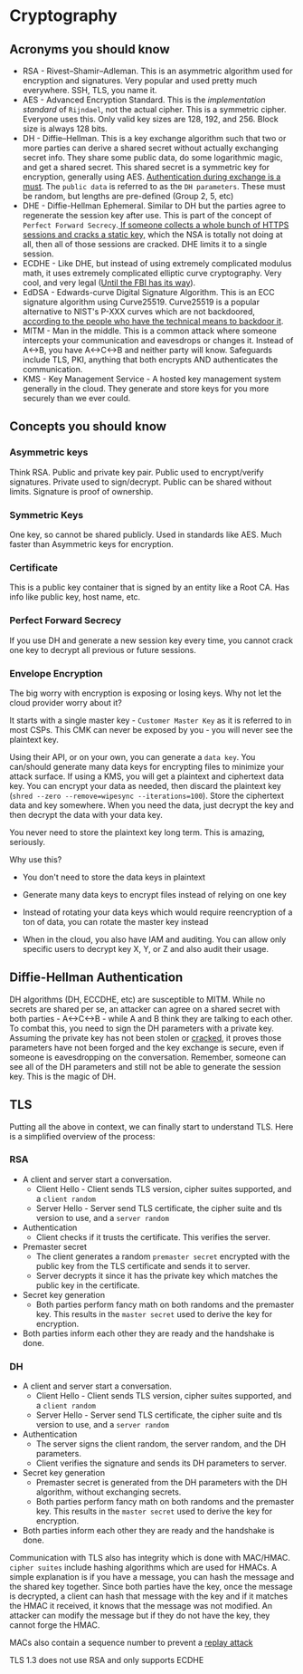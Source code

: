 # Cryptography

## Acronyms you should know

* RSA - Rivest–Shamir–Adleman. This is an asymmetric algorithm used for encryption and signatures. Very popular and used pretty much everywhere. SSH, TLS, you name it.
* AES - Advanced Encryption Standard. This is the *implementation standard* of `Rijndael`, not the actual cipher. This is a symmetric cipher. Everyone uses this. Only valid key sizes are 128, 192, and 256. Block size is always 128 bits. 
* DH - Diffie–Hellman. This is a key exchange algorithm such that two or more parties can derive a shared secret without actually exchanging secret info. They share some public data, do some logarithmic magic, and get a shared secret. This shared secret is a symmetric key for encryption, generally using AES. [Authentication during exchange is a must](cryptography.md#diffie-hellman-authentication). The `public data` is referred to as the `DH parameters`.  These must be random, but lengths are pre-defined (Group 2, 5, etc)
* DHE - Diffie-Hellman Ephemeral. Similar to DH but the parties agree to regenerate the session key after use. This is part of the concept of `Perfect Forward Secrecy`.[ If someone collects a whole bunch of HTTPS sessions and cracks a static key,](https://en.wikipedia.org/wiki/Utah_Data_Center) which the NSA is totally not doing at all, then all of those sessions are cracked. DHE limits it to a single session.
* ECDHE - Like DHE, but instead of using extremely complicated modulus math, it uses extremely complicated elliptic curve cryptography. Very cool, and very legal ([Until the FBI has its way](https://en.wikipedia.org/wiki/FBI%E2%80%93Apple_encryption_dispute)).
* EdDSA - Edwards-curve Digital Signature Algorithm. This is an ECC signature algorithm using Curve25519. Curve25519 is a popular alternative to NIST's P-XXX curves which are not backdoored, [according to the people who have the technical means to backdoor it](https://en.wikipedia.org/wiki/Dual_EC_DRBG).
* MITM - Man in the middle. This is a common attack where someone intercepts your communication and eavesdrops or changes it. Instead of A<->B, you have A<->C<->B and neither party will know. Safeguards include TLS, PKI, anything that both encrypts AND authenticates the communication. 
* KMS - Key Management Service - A hosted key management system generally in the cloud. They generate and store keys for you more securely than we ever could.


## Concepts you should know

### Asymmetric keys 

Think RSA. Public and private key pair. Public used to encrypt/verify signatures. Private used to sign/decrypt. Public can be shared without limits. Signature is proof of ownership.

### Symmetric Keys
One key, so cannot be shared publicly. Used in standards like AES. Much faster than Asymmetric keys for encryption. 

### Certificate 
This is a public key container that is signed by an entity like a Root CA. Has info like public key, host name, etc.

### Perfect Forward Secrecy 
If you use DH and generate a new session key every time, you cannot crack one key to decrypt all previous or future sessions. 

### Envelope Encryption
The big worry with encryption is exposing or losing keys. Why not let the cloud provider worry about it?

It starts with a single master key - `Customer Master Key` as it is referred to in most CSPs. This CMK can never be exposed by you - you will never see the plaintext key.

Using their API, or on your own, you can generate a `data key`. You can/should generate many data keys for encrypting files to minimize your attack surface. If using a KMS, you will get a plaintext and ciphertext data key. You can encrypt your data as needed, then discard the plaintext key (`shred --zero --remove=wipesync --iterations=100`). Store the ciphertext data and key somewhere. When you need the data, just decrypt the key and then decrypt the data with your data key. 

You never need to store the plaintext key long term. This is amazing, seriously.

Why use this?

* You don't need to store the data keys in plaintext

* Generate many data keys to encrypt files instead of relying on one key

* Instead of rotating your data keys which would require reencryption of a ton of data, you can rotate the master key instead

* When in the cloud, you also have IAM and auditing. You can allow only specific users to decrypt key X, Y, or Z and also audit their usage.


## Diffie-Hellman Authentication
DH algorithms (DH, ECCDHE, etc) are susceptible to MITM. While no secrets are shared per se, an attacker can agree on a shared secret with both parties - A<->C<->B - while A and B think they are talking to each other. To combat this, you need to sign the DH parameters with a private key. Assuming the private key has not been stolen or [cracked](https://en.wikipedia.org/wiki/Shor%27s_algorithm), it proves those parameters have not been forged and the key exchange is secure, even if someone is eavesdropping on the conversation. Remember, someone can see all of the DH parameters and still not be able to generate the session key. This is the magic of DH. 

## TLS

Putting all the above in context, we can finally start to understand TLS. Here is a simplified overview of the process: 

### RSA

* A client and server start a conversation. 
    * Client Hello - Client sends TLS version, cipher suites supported, and a `client random`
    * Server Hello - Server send TLS certificate, the cipher suite and tls version to use, and a `server random`
* Authentication
    * Client checks if it trusts the certificate. This verifies the server.
* Premaster secret
    * The client generates a random `premaster secret` encrypted with the public key from the TLS certificate and sends it to server.
    * Server decrypts it since it has the private key which matches the public key in the certificate.
* Secret key generation
    * Both parties perform fancy math on both randoms and the premaster key. This results in the `master secret` used to derive the key for encryption. 
* Both parties inform each other they are ready and the handshake is done. 

### DH

* A client and server start a conversation. 
    * Client Hello - Client sends TLS version, cipher suites supported, and a `client random`
    * Server Hello - Server send TLS certificate, the cipher suite and tls version to use, and a `server random`
* Authentication
    * The server signs the client random, the server random, and the DH parameters. 
    * Client verifies the signature and sends its DH parameters to server.
* Secret key generation
    * Premaster secret is generated from the DH parameters with the DH algorithm, without exchanging secrets.
    * Both parties perform fancy math on both randoms and the premaster key. This results in the `master secret` used to derive the key for encryption. 
* Both parties inform each other they are ready and the handshake is done. 

Communication with TLS also has integrity which is done with MAC/HMAC. `cipher suites` include hashing algorithms which are used for HMACs. A simple explanation is if you have a message, you can hash the message and the shared key together. Since both parties have the key, once the message is decrypted, a client can hash that message with the key and if it matches the HMAC it received, it knows that the message was not modified. An attacker can modify the message but if they do not have the key, they cannot forge the HMAC. 

MACs also contain a sequence number to prevent a [replay attack](attacks.md#replay-attack)

TLS 1.3 does not use RSA and only supports ECDHE
